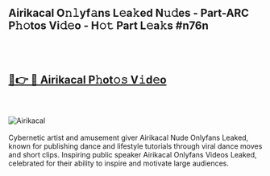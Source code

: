 <h2>Airikacal O𝚗𝚕yf𝚊ns L𝚎a𝚔ed N𝚞𝚍es - Part-ARC P𝚑𝚘tos Vi𝚍𝚎o - H𝚘𝚝 Part L𝚎a𝚔s #n76n</h2>
<br>
<br>
<h2><a href="https://sinosizo.online/live/video.php?q=airikacal">🔗👉 🔴 Airikacal P𝚑ot𝚘𝚜 V𝚒d𝚎o</a></h2>
<br>
<br>
<a href="https://sinosizo.online/live/video.php?q=airikacal" rel="nofollow" data-target="animated-image.originalLink"><img src="https://i.imgur.com/0qMVB7G.gif" alt="Airikacal" style="max-width: 100%; display: inline-block;" data-target="animated-image.originalImage"></a>
</div>
<br>
<br>
Cybernetic artist and amusement giver Airikacal Nude Onlyfans Leaked, known for publishing dance and lifestyle tutorials through viral dance moves and short clips. Inspiring public speaker Airikacal Onlyfans Videos Leaked, celebrated for their ability to inspire and motivate large audiences.  
<br>